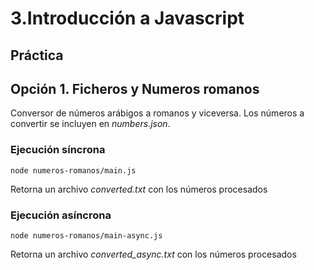 # 3.Introducción a Javascript

## **Práctica**

## **Opción 1. Ficheros y Numeros romanos**

Conversor de números arábigos a romanos y viceversa.
Los números a convertir se incluyen en _numbers.json_.

### Ejecución síncrona

```
node numeros-romanos/main.js
```

Retorna un archivo _converted.txt_ con los números procesados

### Ejecución asíncrona

```
node numeros-romanos/main-async.js
```

Retorna un archivo _converted_async.txt_ con los números procesados
